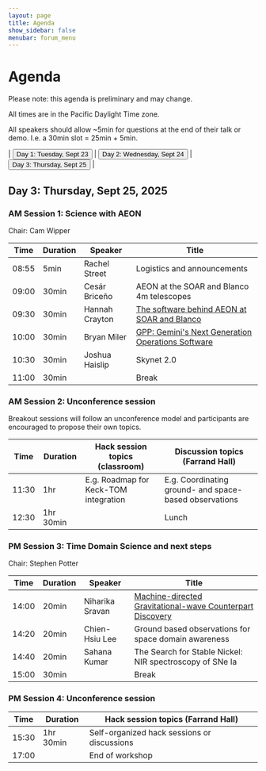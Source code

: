 ```yaml
---
layout: page
title: Agenda
show_sidebar: false
menubar: forum_menu
---
```


# Agenda
Please note: this agenda is preliminary and may change.

All times are in the Pacific Daylight Time zone.  

All speakers should allow ~5min for questions at the end of their talk or demo.  I.e. a 30min slot = 25min + 5min. 

| <a href="/observatories_forum/agenda/"><button type="button">Day 1: Tuesday, Sept 23</button></a> | <a href="/observatories_forum/agenda2/"><button type="button">Day 2: Wednesday, Sept 24</button></a> | <a href="/observatories_forum/agenda3/"><button type="button">Day 3: Thursday, Sept 25</button></a> |

## Day 3: Thursday, Sept 25, 2025
### AM Session 1: Science with AEON	
Chair: Cam Wipper

| Time   | Duration | Speaker         | Title                                                                                                                                                          |
|--------|----------|-----------------|----------------------------------------------------------------------------------------------------------------------------------------------------------------|
| 08:55	 | 5min	    | Rachel Street	  | Logistics and announcements				                                                                                                                                |	
| 09:00	 | 30min	   | Cesár Briceño	  | AEON at the SOAR and Blanco 4m telescopes		                                                                                                                    |			
| 09:30	 | 30min	   | Hannah Crayton  | [The software behind AEON at SOAR and Blanco](https://docs.google.com/presentation/d/1zAGkoYIml_G-X77uVz2RfaJg1-v44fa28fOuW_KZZU0/edit?usp=drive_link)		       |			
| 10:00	 | 30min	   | Bryan Miler	    | [GPP: Gemini's Next Generation Operations Software](https://docs.google.com/presentation/d/1F7jxl9nac9IFHyunsCzvdwvBGvX_GebnlwmjbxYUMu0/edit?usp=drive_link)		 |
| 10:30	 | 30min	   | Joshua Haislip | Skynet 2.0                                                                                                                                                     |			
| 11:00	 | 30min	   |                 | Break				                                                                                                                                                      |

### AM Session 2: Unconference session	
Breakout sessions will follow an unconference model and participants are encouraged to propose their own topics.

| Time  | Duration | Hack session topics (classroom)       | Discussion topics (Farrand Hall)	                         |
|-------| -------- |---------------------------------------|-----------------------------------------------------------|
| 11:30	| 1hr 	  | E.g. Roadmap for Keck-TOM integration | 	E.g. Coordinating ground- and space-based observations		 |			
| 12:30	| 1hr 30min	|                                       | Lunch						                                               |

### PM Session 3: Time Domain Science and next steps							
Chair: Stephen Potter

| Time  | Duration | Speaker          | Title                                                                                                                                                                                                      |
|-------| -------- |------------------|------------------------------------------------------------------------------------------------------------------------------------------------------------------------------------------------------------|
| 14:00	| 20min	| Niharika Sravan	 | [Machine-directed Gravitational-wave Counterpart Discovery](https://docs.google.com/presentation/d/10lTA9q5V13opMcN0fR9qONTYH6orQEk2/edit?usp=drive_link&ouid=116755335466254621154&rtpof=true&sd=true) 		 |	
| 14:20	| 20min	| Chien-Hsiu Lee	  | Ground based observations for space domain awareness		                                                                                                                                                     |			
| 14:40	| 20min	| Sahana Kumar	    | The Search for Stable Nickel: NIR spectroscopy of SNe Ia 		                                                                                                                                                |	
| 15:00	| 30min	|                  | Break						                                                                                                                                                                                                |

### PM Session 4: Unconference session				

| Time  | Duration | Hack session topics (Farrand Hall) |
|-------| -------- |-------------------------------------------------|
| 15:30	| 1hr 30min	| Self-organized hack sessions or discussions     |
| 17:00 |     |  End of workshop | 
